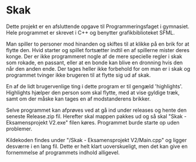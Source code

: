 # Skak
Dette projekt er en afsluttende opgave til Programmeringsfaget i gymnasiet.
Hele programmet er skrevet i C++ og benytter grafikbiblioteket SFML.

Man spiller to personer mod hinanden og skiftes til at klikke på en brik for at flytte den.
Hvid starter og spillet fortsætter indtil en af spillerne mister deres konge.
Der er ikke programmeret nogle af de mere specielle regler i skak som rokade, en passant, eller at en bonde kan blive en dronning hvis den når den anden ende. Der tages heller ikke forbehold for om man er i skak og programmet tvinger ikke brugeren til at flytte sig ud af skak.

En af de lidt brugervenlige ting i dette program er til gengæld 'highlights'. Highlights hjælper den person som skal flytte, med at vise gyldige træk, samt om der måske kan tages en af modstanderens brikker.

Selve programmet kan afprøves ved at gå ind under releases og hente den seneste Release.zip fil. Herefter skal mappen pakkes ud og så skal "Skak - Eksamensprojekt V2.exe" filen køres. Programmet burde starte op uden problemer.

Kildekoden findes under "/Skak - Eksamensprojekt V2/Main.cpp" og ligger desværre i en lang fil. Dette er helt klart uoverskueligt, men det kan give en fornemmelse af programmets indhold alligevel.